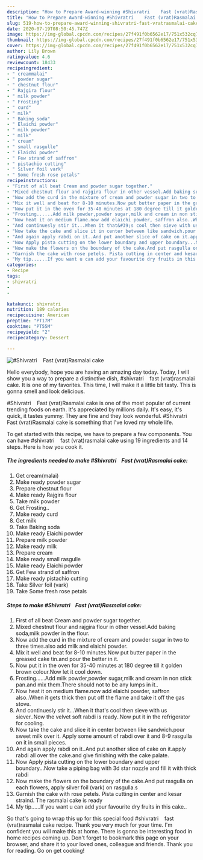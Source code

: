 ```yaml
---
description: "How to Prepare Award-winning #Shivratri    Fast (vrat)Rasmalai cake"
title: "How to Prepare Award-winning #Shivratri    Fast (vrat)Rasmalai cake"
slug: 519-how-to-prepare-award-winning-shivratri-fast-vratrasmalai-cake
date: 2020-07-19T08:50:45.747Z
image: https://img-global.cpcdn.com/recipes/27f491f0b6562e17/751x532cq70/shivratri-fast-vratrasmalai-cake-recipe-main-photo.jpg
thumbnail: https://img-global.cpcdn.com/recipes/27f491f0b6562e17/751x532cq70/shivratri-fast-vratrasmalai-cake-recipe-main-photo.jpg
cover: https://img-global.cpcdn.com/recipes/27f491f0b6562e17/751x532cq70/shivratri-fast-vratrasmalai-cake-recipe-main-photo.jpg
author: Lily Brown
ratingvalue: 4.6
reviewcount: 18433
recipeingredient:
- " creammalai"
- " powder sugar"
- " chestnut flour"
- " Rajgira flour"
- " milk powder"
- " Frosting"
- " curd"
- " milk"
- " Baking soda"
- " Elaichi powder"
- " milk powder"
- " milk"
- " cream"
- " small rasgulle"
- " Elaichi powder"
- " Few strand of saffron"
- " pistachio cutting"
- " Silver foil vark"
- " Some fresh rose petals"
recipeinstructions:
- "First of all beat Cream and powder sugar together."
- "Mixed chestnut flour and rajgira flour in other vessel.Add baking soda,milk powder in the flour."
- "Now add the curd in the mixture of cream and powder sugar in two to three times.also add milk and elaichi powder."
- "Mix it well and beat for 8-10 minutes.Now put butter paper in the greased cake tin.and pour the better in it."
- "Now put it in the oven for 35-40 minutes at 180 degree till it golden brown colour.Now let it cool down."
- "Frosting......Add milk powder,powder sugar,milk and cream in non stick pan.and mix them.There should not to be any lumps in it.."
- "Now heat it on medium flame.now add elaichi powder, saffron also..When it gets thick then put off the flame and take it off the gas stove."
- "And continuesly stir it...When it that&#39;s cool then sieve with us siever..Now the velvet soft rabdi is ready..Now put it in the refrigerator for cooling."
- "Now take the cake and slice it in center between like sandwich.pour sweet milk over it. Apply some amount of rabdi over it and 8-9 rasgulla on it in small pieces."
- "And again apply rabdi on it..And put another slice of cake on it.apply rabdi all over the cake.and give finishing with the cake palate."
- "Now Apply pista cutting on the lower boundary and upper boundary...Now take a piping bag with 3d star nozzle and fill it with thick rabdi"
- "Now make the flowers on the boundary of the cake.And put rasgulla on each flowers, apply silver foil (vark) on rasgulla.s"
- "Garnish the cake with rose petels. Pista cutting in center and kesar straind. The rasmalai cake is ready"
- "My tip......If you want u can add your favourite dry fruits in this cake.."
categories:
- Recipe
tags:
- shivratri
- 
- 

katakunci: shivratri   
nutrition: 189 calories
recipecuisine: American
preptime: "PT17M"
cooktime: "PT55M"
recipeyield: "2"
recipecategory: Dessert

---
```



![#Shivratri    Fast (vrat)Rasmalai cake](https://img-global.cpcdn.com/recipes/27f491f0b6562e17/751x532cq70/shivratri-fast-vratrasmalai-cake-recipe-main-photo.jpg)

Hello everybody, hope you are having an amazing day today. Today, I will show you a way to prepare a distinctive dish, #shivratri    fast (vrat)rasmalai cake. It is one of my favorites. This time, I will make it a little bit tasty. This is gonna smell and look delicious.

#Shivratri    Fast (vrat)Rasmalai cake is one of the most popular of current trending foods on earth. It's appreciated by millions daily. It's easy, it's quick, it tastes yummy. They are fine and they look wonderful. #Shivratri    Fast (vrat)Rasmalai cake is something that I've loved my whole life.




To get started with this recipe, we have to prepare a few components. You can have #shivratri    fast (vrat)rasmalai cake using 19 ingredients and 14 steps. Here is how you cook it.

<!--inarticleads1-->

##### The ingredients needed to make #Shivratri    Fast (vrat)Rasmalai cake:

1. Get  cream(malai)
1. Make ready  powder sugar
1. Prepare  chestnut flour
1. Make ready  Rajgira flour
1. Take  milk powder
1. Get  Frosting..
1. Make ready  curd
1. Get  milk
1. Take  Baking soda
1. Make ready  Elaichi powder
1. Prepare  milk powder
1. Make ready  milk
1. Prepare  cream
1. Make ready  small rasgulle
1. Make ready  Elaichi powder
1. Get  Few strand of saffron
1. Make ready  pistachio cutting
1. Take  Silver foil (vark)
1. Take  Some fresh rose petals




<!--inarticleads2-->

##### Steps to make #Shivratri    Fast (vrat)Rasmalai cake:

1. First of all beat Cream and powder sugar together.
1. Mixed chestnut flour and rajgira flour in other vessel.Add baking soda,milk powder in the flour.
1. Now add the curd in the mixture of cream and powder sugar in two to three times.also add milk and elaichi powder.
1. Mix it well and beat for 8-10 minutes.Now put butter paper in the greased cake tin.and pour the better in it.
1. Now put it in the oven for 35-40 minutes at 180 degree till it golden brown colour.Now let it cool down.
1. Frosting......Add milk powder,powder sugar,milk and cream in non stick pan.and mix them.There should not to be any lumps in it..
1. Now heat it on medium flame.now add elaichi powder, saffron also..When it gets thick then put off the flame and take it off the gas stove.
1. And continuesly stir it...When it that&#39;s cool then sieve with us siever..Now the velvet soft rabdi is ready..Now put it in the refrigerator for cooling.
1. Now take the cake and slice it in center between like sandwich.pour sweet milk over it. Apply some amount of rabdi over it and 8-9 rasgulla on it in small pieces.
1. And again apply rabdi on it..And put another slice of cake on it.apply rabdi all over the cake.and give finishing with the cake palate.
1. Now Apply pista cutting on the lower boundary and upper boundary...Now take a piping bag with 3d star nozzle and fill it with thick rabdi
1. Now make the flowers on the boundary of the cake.And put rasgulla on each flowers, apply silver foil (vark) on rasgulla.s
1. Garnish the cake with rose petels. Pista cutting in center and kesar straind. The rasmalai cake is ready
1. My tip......If you want u can add your favourite dry fruits in this cake..




So that's going to wrap this up for this special food #shivratri    fast (vrat)rasmalai cake recipe. Thank you very much for your time. I'm confident you will make this at home. There is gonna be interesting food in home recipes coming up. Don't forget to bookmark this page on your browser, and share it to your loved ones, colleague and friends. Thank you for reading. Go on get cooking!
